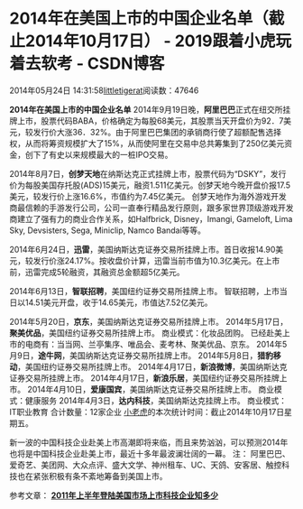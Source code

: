 
# 2014年在美国上市的中国企业名单（截止2014年10月17日） - 2019跟着小虎玩着去软考 - CSDN博客

2014年05月24日 14:31:58[littletigerat](https://me.csdn.net/littletigerat)阅读数：47646


**2014年在美国上市的中国企业名单**
2014年9月19日晚，**阿里巴巴**正式在纽交所挂牌上市，股票代码BABA，价格确定为每股68美元，其股票当天开盘价为92．7美元，较发行价大涨36．32%。由于阿里巴巴集团的承销商行使了超额配售选择权，从而将筹资规模扩大了15%，从而使阿里在交易中总共筹集到了250亿美元资金，创下了有史以来规模最大的一桩IPO交易。

2014年8月7日，**创梦天地**在纳斯达克正式挂牌上市，股票代码为“DSKY”，发行价为每股美国存托股(ADS)15美元，融资1.511亿美元。创梦天地今晚开盘价报17.5美元，较发行价上涨16.6%，市值约为7.45亿美元。
创梦天地作为海外游戏开发商最信赖的手游发行公司，公司一直奉行精品发行原则，跟多家世界顶级游戏开发商建立了强有力的商业合作关系，如Halfbrick, Disney，Imangi, Gameloft, Lima Sky, Devsisters, Sega, Miniclip, Namco Bandai等等。

2014年6月24日，**迅雷**，美国纳斯达克证券交易所挂牌上市。首日收报14.90美元，较发行价涨24.17%。按收盘价计算，迅雷当前市值为10.3亿美元。在上市前，迅雷完成5轮融资，其融资总金额超5亿美元。

2014年6月13日，**智联招聘**，美国纽约证券交易所挂牌上市。
智联招聘，上市当日以14.51美元开盘，收于14.65美元，市值达7.52亿美元。

2014年5月20日，**京东**，美国纳斯达克证券交易所挂牌上市。
2014年5月17日，**聚美优品**，美国纽约证券交易所挂牌上市。
商业模式：化妆品团购。
已经赴美上市的电商有：当当网、兰亭集序、唯品会、麦考林、聚美优品、京东。
2014年5月9日，**途牛网**，美国纳斯达克证券交易所挂牌上市。
2014年5月8日，**猎豹移动**，美国纽约证券交易所挂牌上市。
2014年4月17日，**新浪微博**，美国纳斯达克证券交易所挂牌上市。
2014年4月17日，**新浪乐居**，美国纽约证券交易所挂牌上市。
2014年4月10日，**爱康国宾**，美国纳斯达克证券交易所挂牌上市。
商业模式：健康服务
2014年4月3日，**达内科技**，美国纳斯达克挂牌上市。
商业模式：IT职业教育
合计数量：12家企业
[小老虎](http://blog.csdn.net/littletigerat)的本次统计时间：截止2014年10月17日星期五。

新一波的中国科技企业赴美上市高潮即将来临，而且来势汹汹，可以预测2014年也将是中国科技企业赴美上市，最近十多年最波澜壮阔的一幕。
注：
阿里巴巴、爱奇艺、美团网、大众点评、盛大文学、神州租车、UC、天鸽、安客居、触控科技也在紧张积极有条不紊地筹备到美国上市。

参考文章：
**[2011年上半年登陆美国市场上市科技企业知多少](http://blog.csdn.net/littletigerat/article/details/6686236)**


